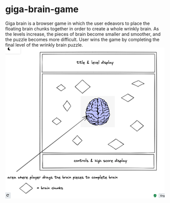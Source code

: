 # giga-brain-game
Giga brain is a browser game in which the user edeavors to place the floating brain chunks together in order to create a whole wrinkly brain. As the levels increase, the pieces of brain become smaller and smoother, and the puzzle becomes more difficult. User wins the game by completing the final level of the wrinkly brain puzzle.
![wireframe](graphics/gigabrain.png)